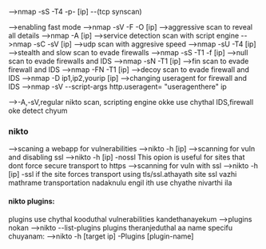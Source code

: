 -->nmap -sS   -T4   -p- [ip]                   --(tcp synscan)

-->enabling fast mode  -->nmap -sV -F -O [ip]
-->aggressive scan to reveal all details -->nmap -A [ip]
-->service detection scan with script engine -->nmap -sC -sV [ip]
-->udp scan with aggresive speed -->nmap -sU -T4 [ip]
-->stealth and slow scan to evade firewalls -->nmap -sS -T1 -f [ip]
-->null scan to evade firewalls and IDS -->nmap -sN -T1 [ip]
-->fin scan to evade firewall and IDS -->nmap -FN -T1 [ip]
-->decoy scan to evade firewall and IDS -->nmap -D ip1,ip2,yourip [ip]
-->changing useragent for firewall and IDS -->nmap -sV --script-args http.useragent= "useragenthere" ip

-->-A,-sV,regular nikto scan, scripting engine okke use chythal IDS,firewall oke detect chyum


### nikto
-->scaning a webapp for vulnerabilities -->nikto -h [ip]
-->scanning for vuln and disabling ssl -->nikto -h [ip] -nossl
     This opion is useful for sites that dont force secure transport to https
-->scanning for vuln with ssl -->nikto -h [ip] -ssl
     if the site forces transport using tls/ssl.athayath site ssl vazhi mathrame transportation nadaknulu engil ith use chyathe nivarthi ila
	 
#### nikto plugins:
plugins use chythal kooduthal vulnerabilities kandethanayekum
-->plugins nokan -->nikto --list-plugins
      plugins theranjeduthal aa name specifu chuyanam:
      -->nikto -h [target ip] -Plugins [plugin-name]